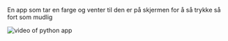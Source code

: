 En app som tar en farge og venter til den er på skjermen for å så trykke så fort som mudlig

![video of python app](https://files.catbox.moe/pc0nj0.gif)
